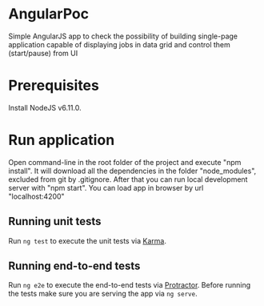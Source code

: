 # AngularPoc

Simple AngularJS app to check the possibility of building single-page application 
capable of displaying jobs in data grid and control them (start/pause) from UI

# Prerequisites

Install NodeJS v6.11.0. 

# Run application

Open command-line in the root folder of the project and execute "npm install".
It will download all the dependencies in the folder "node_modules", excluded from git by .gitignore.
After that you can run local development server with "npm start".
You can load app in browser by url "localhost:4200"

## Running unit tests

Run `ng test` to execute the unit tests via [Karma](https://karma-runner.github.io).

## Running end-to-end tests

Run `ng e2e` to execute the end-to-end tests via [Protractor](http://www.protractortest.org/).
Before running the tests make sure you are serving the app via `ng serve`.
